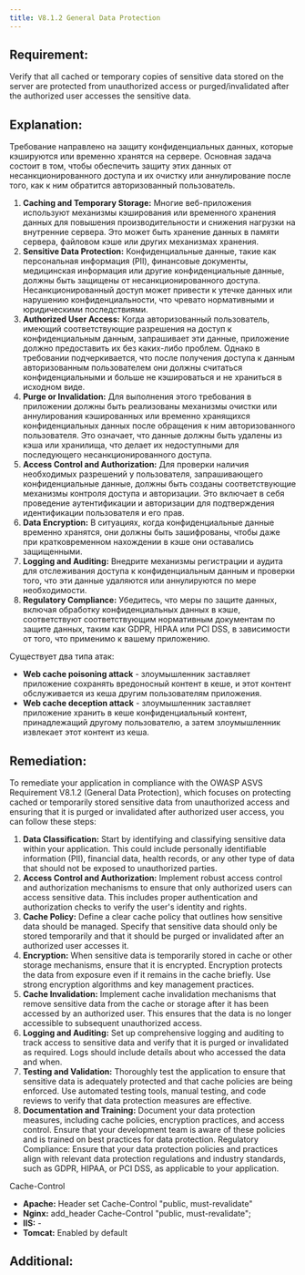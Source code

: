 ```yaml
---
title: V8.1.2 General Data Protection
---
```




## Requirement:

Verify that all cached or temporary copies of sensitive data stored on the server are protected from unauthorized access or purged/invalidated after the authorized user accesses the sensitive data.

## Explanation:

Требование направлено на защиту конфиденциальных данных, которые кэшируются или временно хранятся на сервере. Основная задача состоит в том, чтобы обеспечить защиту этих данных от несанкционированного доступа и их очистку или аннулирование после того, как к ним обратится авторизованный пользователь.

1. **Caching and Temporary Storage:** Многие веб-приложения используют механизмы кэширования или временного хранения данных для повышения производительности и снижения нагрузки на внутренние сервера. Это может быть хранение данных в памяти сервера, файловом кэше или других механизмах хранения.
2. **Sensitive Data Protection:** Конфиденциальные данные, такие как персональная информация (PII), финансовые документы, медицинская информация или другие конфиденциальные данные, должны быть защищены от несанкционированного доступа. Несанкционированный доступ может привести к утечке данных или нарушению конфиденциальности, что чревато нормативными и юридическими последствиями.
3. **Authorized User Access:** Когда авторизованный пользователь, имеющий соответствующие разрешения на доступ к конфиденциальным данным, запрашивает эти данные, приложение должно предоставить их без каких-либо проблем. Однако в требовании подчеркивается, что после получения доступа к данным авторизованным пользователем они должны считаться конфиденциальными и больше не кэшироваться и не храниться в исходном виде.
4. **Purge or Invalidation:** Для выполнения этого требования в приложении должны быть реализованы механизмы очистки или аннулирования кэшированных или временно хранящихся конфиденциальных данных после обращения к ним авторизованного пользователя. Это означает, что данные должны быть удалены из кэша или хранилища, что делает их недоступными для последующего несанкционированного доступа.
5. **Access Control and Authorization:** Для проверки наличия необходимых разрешений у пользователя, запрашивающего конфиденциальные данные, должны быть созданы соответствующие механизмы контроля доступа и авторизации. Это включает в себя проведение аутентификации и авторизации для подтверждения идентификации пользователя и его прав.
6. **Data Encryption:** В ситуациях, когда конфиденциальные данные временно хранятся, они должны быть зашифрованы, чтобы даже при кратковременном нахождении в кэше они оставались защищенными.
7. **Logging and Auditing:**  Внедрите механизмы регистрации и аудита для отслеживания доступа к конфиденциальным данным и проверки того, что эти данные удаляются или аннулируются по мере необходимости.
8. **Regulatory Compliance:** Убедитесь, что меры по защите данных, включая обработку конфиденциальных данных в кэше, соответствуют соответствующим нормативным документам по защите данных, таким как GDPR, HIPAA или PCI DSS, в зависимости от того, что применимо к вашему приложению.

Существует два типа атак:
- **Web cache poisoning attack** - злоумышленник заставляет приложение сохранять вредоносный контент в кеше, и этот контент обслуживается из кеша другим пользователям приложения.
- **Web cache deception attack** - злоумышленник заставляет приложение хранить в кеше конфиденциальный контент, принадлежащий другому пользователю, а затем злоумышленник извлекает этот контент из кеша.

## Remediation:

To remediate your application in compliance with the OWASP ASVS Requirement V8.1.2 (General Data Protection), which focuses on protecting cached or temporarily stored sensitive data from unauthorized access and ensuring that it is purged or invalidated after authorized user access, you can follow these steps:

1. **Data Classification:** Start by identifying and classifying sensitive data within your application. This could include personally identifiable information (PII), financial data, health records, or any other type of data that should not be exposed to unauthorized parties.
2. **Access Control and Authorization:** Implement robust access control and authorization mechanisms to ensure that only authorized users can access sensitive data. This includes proper authentication and authorization checks to verify the user's identity and rights.
3. **Cache Policy:** Define a clear cache policy that outlines how sensitive data should be managed. Specify that sensitive data should only be stored temporarily and that it should be purged or invalidated after an authorized user accesses it.
4. **Encryption:** When sensitive data is temporarily stored in cache or other storage mechanisms, ensure that it is encrypted. Encryption protects the data from exposure even if it remains in the cache briefly. Use strong encryption algorithms and key management practices.
5. **Cache Invalidation:** Implement cache invalidation mechanisms that remove sensitive data from the cache or storage after it has been accessed by an authorized user. This ensures that the data is no longer accessible to subsequent unauthorized access.
6. **Logging and Auditing:** Set up comprehensive logging and auditing to track access to sensitive data and verify that it is purged or invalidated as required. Logs should include details about who accessed the data and when.
7. **Testing and Validation:** Thoroughly test the application to ensure that sensitive data is adequately protected and that cache policies are being enforced. Use automated testing tools, manual testing, and code reviews to verify that data protection measures are effective.
8. **Documentation and Training:** Document your data protection measures, including cache policies, encryption practices, and access control. Ensure that your development team is aware of these policies and is trained on best practices for data protection.
Regulatory Compliance: Ensure that your data protection policies and practices align with relevant data protection regulations and industry standards, such as GDPR, HIPAA, or PCI DSS, as applicable to your application.

Cache-Control
- **Apache:** Header set Cache-Control "public, must-revalidate"
- **Nginx:** add_header Cache-Control "public, must-revalidate";
- **IIS:** -
- **Tomcat:** Enabled by default


## Additional:
